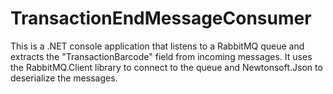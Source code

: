 # TransactionEndMessageConsumer
This is a .NET console application that listens to a RabbitMQ queue and extracts the "TransactionBarcode" field from incoming messages. It uses the RabbitMQ.Client library to connect to the queue and Newtonsoft.Json to deserialize the messages.
